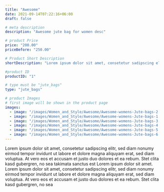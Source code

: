 ```yaml
---
title: "Awesome"
date: 2021-09-14T07:22:16+06:00
draft: false

# meta description
description: "Awesome jute bag for women desc"

# product Price
price: "200.00"
priceBefore: "250.00"

# Product Short Description
shortDescription: "Lorem ipsum dolor sit amet, consetetur sadipscing elitr, sed diam nonumy eirmod tempor invidunt ut"

#product ID
productID: "1"

# type must be "jute_bags"
type: "jute_bags"

# product Images
# first image will be shown in the product page
images:
  - image: "/images/Women_and_Style/Awesome/Awesome-womens-Jute-bags-2.png"
  - image: "/images/Women_and_Style/Awesome/Awesome-womens-Jute-bags-1.png"
  - image: "/images/Women_and_Style/Awesome/Awesome-womens-Jute-bags-3.png"
  - image: "/images/Women_and_Style/Awesome/Awesome-womens-Jute-bags-4.png"
  - image: "/images/Women_and_Style/Awesome/Awesome-womens-Jute-bags-5.jpg"
  - image: "/images/Women_and_Style/Awesome/Awesome-womens-Jute-bags-6.jpg"
---
```


Lorem ipsum dolor sit amet, consetetur sadipscing elitr, sed diam nonumy eirmod tempor invidunt ut labore et dolore magna aliquyam erat, sed diam voluptua. At vero eos et accusam et justo duo dolores et ea rebum. Stet clita kasd gubergren, no sea takimata sanctus est Lorem ipsum dolor sit amet. Lorem ipsum dolor sit amet, consetetur sadipscing elitr, sed diam nonumy eirmod tempor invidunt ut labore et dolore magna aliquyam erat, sed diam voluptua. At vero eos et accusam et justo duo dolores et ea rebum. Stet clita kasd gubergren, no sea

